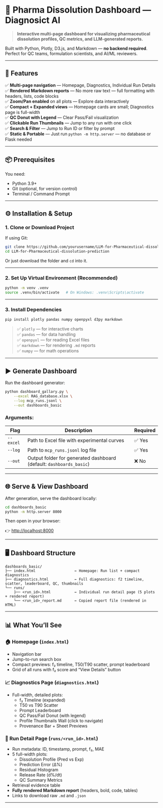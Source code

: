 # 🧪 Pharma Dissolution Dashboard — Diagnosict AI

> **Interactive multi-page dashboard for visualizing pharmaceutical dissolution profiles, QC metrics, and LLM-generated reports.**

Built with Python, Plotly, D3.js, and Markdown — **no backend required**. Perfect for QC teams, formulation scientists, and AI/ML reviewers.

---

## 🚀 Features

✅ **Multi-page navigation** — Homepage, Diagnostics, Individual Run Details  
✅ **Rendered Markdown reports** — No more raw text — full formatting with headers, lists, code blocks  
✅ **Zoom/Pan enabled** on all plots — Explore data interactively  
✅ **Compact + Expanded views** — Homepage cards are small; Diagnostics page is full-width  
✅ **QC Donut with Legend** — Clear Pass/Fail visualization  
✅ **Clickable Run Thumbnails** — Jump to any run with one click  
✅ **Search & Filter** — Jump to Run ID or filter by prompt  
✅ **Static & Portable** — Just run `python -m http.server` — no database or Flask needed

---

## 📦 Prerequisites

You need:

- Python 3.9+
- Git (optional, for version control)
- Terminal / Command Prompt

---

## ⚙️ Installation & Setup

### 1. Clone or Download Project

If using Git:

```bash
git clone https://github.com/yourusername/LLM-for-Pharmaceutical-dissolution-prediction.git
cd LLM-for-Pharmaceutical-dissolution-prediction
```

Or just download the folder and `cd` into it.

---

### 2. Set Up Virtual Environment (Recommended)

```bash
python -m venv .venv
source .venv/bin/activate   # On Windows: .venv\Scripts\activate
```

---

### 3. Install Dependencies

```bash
pip install plotly pandas numpy openpyxl d3py markdown
```

> ✅ `plotly` — for interactive charts  
> ✅ `pandas` — for data handling  
> ✅ `openpyxl` — for reading Excel files  
> ✅ `markdown` — for rendering `.md` reports  
> ✅ `numpy` — for math operations

---

## ▶️ Generate Dashboard

Run the dashboard generator:

```bash
python dashboard_gallary.py \
    --excel RAG_database.xlsx \
    --log mcp_runs.jsonl \
    --out dashboards_basic
```

### Arguments:

| Flag | Description | Required |
|------|-------------|----------|
| `--excel` | Path to Excel file with experimental curves | ✅ Yes |
| `--log` | Path to `mcp_runs.jsonl` log file | ✅ Yes |
| `--out` | Output folder for generated dashboard (default: `dashboards_basic`) | ❌ No |

---

## 🌐 Serve & View Dashboard

After generation, serve the dashboard locally:

```bash
cd dashboards_basic
python -m http.server 8000
```

Then open in your browser:

👉 [http://localhost:8000](http://localhost:8000)

---

## 🖥️ Dashboard Structure

```
dashboards_basic/
├── index.html                  ← Homepage: Run list + compact diagnostics
├── diagnostics.html            ← Full diagnostics: f2 timeline, scatter, leaderboard, QC, thumbnails
└── runs/
    ├── <run_id>.html           ← Individual run detail page (5 plots + rendered report)
    └── <run_id>_report.md      ← Copied report file (rendered in HTML)
```

---

## 📊 What You’ll See

### 🏠 Homepage (`index.html`)
- Navigation bar
- Jump-to-run search box
- Compact previews: f₂ timeline, T50/T90 scatter, prompt leaderboard
- Grid of all runs with f₂ score and “View Details” button

### 📈 Diagnostics Page (`diagnostics.html`)
- Full-width, detailed plots:
  - f₂ Timeline (expanded)
  - T50 vs T90 Scatter
  - Prompt Leaderboard
  - QC Pass/Fail Donut (with legend)
  - Profile Thumbnails Wall (click to navigate)
  - Provenance Bar + Sheet Previews

### 🧪 Run Detail Page (`runs/<run_id>.html`)
- Run metadata: ID, timestamp, prompt, f₂, MAE
- 5 full-width plots:
  - Dissolution Profile (Pred vs Exp)
  - Prediction Error (Δ%)
  - Residual Histogram
  - Release Rate (d%/dt)
  - QC Summary Metrics
- Retrieval evidence table
- **Fully rendered Markdown report** (headers, bold, code, tables)
- Links to download raw `.md` and `.json`

---
